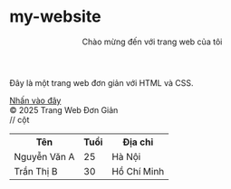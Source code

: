 # my-website
<!DOCTYPE html>
<html lang="vi">
</head>
<body>
    <header>
        Chào mừng đến với trang web của tôi
    </header>
    <main>
        <p>Đây là một trang web đơn giản với HTML và CSS.</p>
        <a href="#" class="button">Nhấn vào đây</a>
    </main>
    <footer>
        &copy; 2025 Trang Web Đơn Giản
    </footer>
</body>

</html>
<table> 
    <tr> <!-- Đây là dòng -->
        <th>Tên</th>  // cột
        <th>Tuổi</th>
        <th>Địa chỉ</th>
    </tr>
    <tr>
        <td>Nguyễn Văn A</td>
        <td>25</td>
        <td>Hà Nội</td>
    </tr>
    <tr>
        <td>Trần Thị B</td>
        <td>30</td>
        <td>Hồ Chí Minh</td>
    </tr>
</table>
